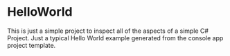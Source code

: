 # HelloWorld

This is just a simple project to inspect all of the aspects of a simple C# Project.
Just a typical Hello World example generated from the console app project template.